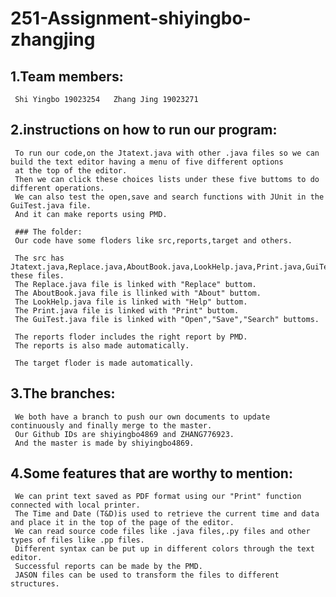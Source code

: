 # 251-Assignment-shiyingbo-zhangjing
## 1.Team members:  
     Shi Yingbo 19023254   Zhang Jing 19023271  
     
## 2.instructions on how to run our program:  
     To run our code,on the Jtatext.java with other .java files so we can build the text editor having a menu of five different options   
     at the top of the editor.  
     Then we can click these choices lists under these five buttoms to do different operations.  
     We can also test the open,save and search functions with JUnit in the GuiTest.java file. 
     And it can make reports using PMD.
     
     ### The folder:  
     Our code have some floders like src,reports,target and others. 
     
     The src has Jtatext.java,Replace.java,AboutBook.java,LookHelp.java,Print.java,GuiTest.java these files.  
     The Replace.java file is linked with "Replace" buttom.  
     The AboutBook.java file is llinked with "About" buttom.  
     The LookHelp.java file is linked with "Help" buttom.
     The Print.java file is linked with "Print" buttom.  
     The GuiTest.java file is linked with "Open","Save","Search" buttoms.
     
     The reports floder includes the right report by PMD.  
     The reports is also made automatically.  
     
     The target floder is made automatically.  
     
 ## 3.The branches:  
     We both have a branch to push our own documents to update continuously and finally merge to the master.  
     Our Github IDs are shiyingbo4869 and ZHANG776923.  
     And the master is made by shiyingbo4869.  
     
 ## 4.Some features that are worthy to mention:  
     We can print text saved as PDF format using our "Print" function connected with local printer.  
     The Time and Date (T&D)is used to retrieve the current time and data and place it in the top of the page of the editor.   
     We can read source code files like .java files,.py files and other types of files like .pp files.  
     Different syntax can be put up in different colors through the text editor.  
     Successful reports can be made by the PMD.  
     JASON files can be used to transform the files to different structures.  
     
